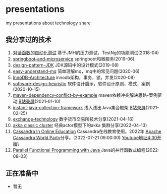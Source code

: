 # presentations
my  presentations about technology share

## 我分享过的技术
1. [对话函数的自动化测试](https://github.com/xiaozhiliaoo/animal-shark) 基于JMH的压力测试，TestNg的功能测试(2018-04)
2. [springboot-and-microservice](springboot-and-microservice.pptx) springboot和微服务(2019-06)
3. [design-pattern-JDK](design-pattern-JDK.pptx) JDK源码中的设计模式(2019-08)
4. [easy-understand-mq](easy-understand-mq.pptx) 简单理解mq，mq中的常见问题(2020-06)
5. [InnoDB-Architecture](InnoDB-Architecture.pptx) innodb架构，事务，锁，并发(2020-08)
6. [software-design-heuristic](software-design-heuristic.pptx) 软件设计启示，软件设计原则，模式，案例(2020-10-15)
7. [maven-dependency-conflict-by-example](maven-dependency-conflict-by-example.pptx) maven依赖冲突解决思路-案例驱动  [B站录屏](https://www.bilibili.com/video/BV1Uy4y127xE)(2021-01-10)
8. [instant-java-collection-framework](instant-jcf.pptx)  浅入浅出Java集合框架 [B站录屏](https://www.bilibili.com/video/BV18A411M7uM)(2021-02-25)
9. [exchange-technology](exchange-technology.pptx) 数字货币交易所技术分享(2021-04-16)
9. [akka classic cluster](akka-classic-cluster.pptx) 经典actor模型下的akka 集群分享(2022-04-13) 
9. [Cassandra In Online Education](cassandra_in_online_education.pptx) Cassandra在线教育使用。2022年 [Apache Cassandra World Party](https://www.cassandraworldparty.org/)分享。(2022-07-21 09:00:00)   [Youtube地址4:30开始](https://www.youtube.com/watch?v=_kkx8f96j0M)\
9. [Parallel Functional Programming with Java ](Parallel-Functional-Programming-with-Java.pdf)  Java的并行函数式编程(2022-08-03）


## 正在准备中
- 暂无
